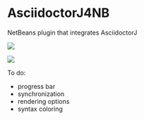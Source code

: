 AsciidoctorJ4NB
===============

NetBeans plugin that integrates AsciidoctorJ

<p><img src="https://blogs.oracle.com/geertjan/resource/asciidoctor-j-1.png" /> </p> 
<p></p>
<p><img src="https://blogs.oracle.com/geertjan/resource/asciidoctor-j-3.png" /> </p> 
<p>To do:</p>
<ul>
<li>progress bar</li>
<li>synchronization</li>
<li>rendering options</li>
<li>syntax coloring</li>
</ul>
